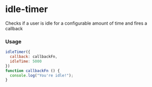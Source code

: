 # idle-timer
Checks if a user is idle for a configurable amount of time and fires a callback


### Usage
```js
idleTimer({
  callback: callbackFn,
  idleTime: 5000
})
function callbackFn () {
  console.log("You're idle!");
}
```
